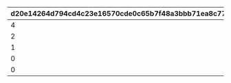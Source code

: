 |d20e14264d794cd4c23e16570cde0c65b7f48a3bbb71ea8c77aa0b52c2a87313|26217480cf11d93c6702d03635a66b32e99440feab5c44e2deb49b88a66ddfd6|46317618dd82d10bf8dfa2713b7d5f297ad360b04780a322fb352c4fe77e6b3c|26233ab355dc8ce102e754cf1b78d84c7536fd9af084cdc8fcf671e5e152420d|
| --- | --- | --- | --- |
|4|150|1|50|
|2|75|2|100|
|1|30|3|150|
|0|0|4|700|
|0|0|5|200|